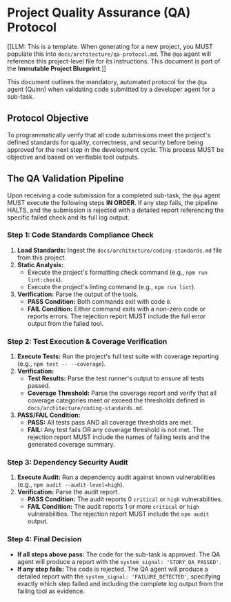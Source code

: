 # Project Quality Assurance (QA) Protocol

[[LLM: This is a template. When generating for a new project, you MUST populate this into `docs/architecture/qa-protocol.md`. The `@qa` agent will reference this project-level file for its instructions. This document is part of the **Immutable Project Blueprint**.]]

This document outlines the mandatory, automated protocol for the `@qa` agent (Quinn) when validating code submitted by a developer agent for a sub-task.

## Protocol Objective

To programmatically verify that all code submissions meet the project's defined standards for quality, correctness, and security before being approved for the next step in the development cycle. This process MUST be objective and based on verifiable tool outputs.

## The QA Validation Pipeline

Upon receiving a code submission for a completed sub-task, the `@qa` agent MUST execute the following steps **IN ORDER**. If any step fails, the pipeline HALTS, and the submission is rejected with a detailed report referencing the specific failed check and its full log output.

### Step 1: Code Standards Compliance Check

1.  **Load Standards:** Ingest the `docs/architecture/coding-standards.md` file from this project.
2.  **Static Analysis:**
    - Execute the project's formatting check command (e.g., `npm run lint:check`).
    - Execute the project's linting command (e.g., `npm run lint`).
3.  **Verification:** Parse the output of the tools.
    - **PASS Condition:** Both commands exit with code `0`.
    - **FAIL Condition:** Either command exits with a non-zero code or reports errors. The rejection report MUST include the full error output from the failed tool.

### Step 2: Test Execution & Coverage Verification

1.  **Execute Tests:** Run the project's full test suite with coverage reporting (e.g., `npm test -- --coverage`).
2.  **Verification:**
    - **Test Results:** Parse the test runner's output to ensure all tests passed.
    - **Coverage Threshold:** Parse the coverage report and verify that all coverage categories meet or exceed the thresholds defined in `docs/architecture/coding-standards.md`.
3.  **PASS/FAIL Condition:**
    - **PASS:** All tests pass AND all coverage thresholds are met.
    - **FAIL:** Any test fails OR any coverage threshold is not met. The rejection report MUST include the names of failing tests and the generated coverage summary.

### Step 3: Dependency Security Audit

1.  **Execute Audit:** Run a dependency audit against known vulnerabilities (e.g., `npm audit --audit-level=high`).
2.  **Verification:** Parse the audit report.
    - **PASS Condition:** The audit reports 0 `critical` or `high` vulnerabilities.
    - **FAIL Condition:** The audit reports 1 or more `critical` or `high` vulnerabilities. The rejection report MUST include the `npm audit` output.

### Step 4: Final Decision

- **If all steps above pass:** The code for the sub-task is approved. The QA agent will produce a report with the `system_signal: 'STORY_QA_PASSED'`.
- **If any step fails:** The code is rejected. The QA agent will produce a detailed report with the `system_signal: 'FAILURE_DETECTED'`, specifying exactly which step failed and including the complete log output from the failing tool as evidence.
